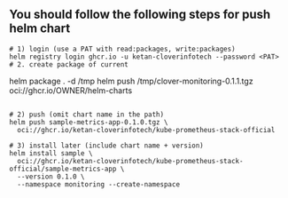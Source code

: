 ## You should follow the following steps for push helm chart
```
# 1) login (use a PAT with read:packages, write:packages)
helm registry login ghcr.io -u ketan-cloverinfotech --password <PAT>
# 2. create package of current 
```
helm package . -d /tmp
helm push /tmp/clover-monitoring-0.1.1.tgz oci://ghcr.io/OWNER/helm-charts
```

# 2) push (omit chart name in the path)
helm push sample-metrics-app-0.1.0.tgz \
  oci://ghcr.io/ketan-cloverinfotech/kube-prometheus-stack-official

# 3) install later (include chart name + version)
helm install sample \
  oci://ghcr.io/ketan-cloverinfotech/kube-prometheus-stack-official/sample-metrics-app \
  --version 0.1.0 \
  --namespace monitoring --create-namespace

```
